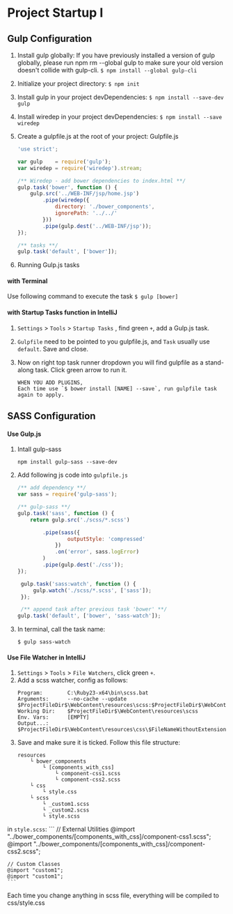 # Project Startup I

## Gulp Configuration
1. Install gulp globally:
If you have previously installed a version of gulp globally, please run npm rm --global gulp to make sure your old version doesn't collide with gulp-cli.
	`$ npm install --global gulp-cli`


2. Initialize your project directory:
	`$ npm init`


3. Install gulp in your project devDependencies:
	```$ npm install --save-dev gulp```

4. Install wiredep in your project devDependencies:
	```$ npm install --save wiredep```

5. Create a gulpfile.js at the root of your project:
Gulpfile.js
	```javascript
	'use strict';

	var gulp 	= require('gulp');
	var wiredep = require('wiredep').stream;

	/** Wiredep - add bower dependencies to index.html **/
	gulp.task('bower', function () {
	    gulp.src('../WEB-INF/jsp/home.jsp')
	        .pipe(wiredep({
	            directory: './bower_components',
	            ignorePath: '../../'
	        }))
	        .pipe(gulp.dest('../WEB-INF/jsp'));
	});

	/** tasks **/
	gulp.task('default', ['bower']);
	``` 
6. Running Gulp.js tasks  
#### with Terminal
Use following command to execute the task
	```
	$ gulp [bower]
	```
#### with Startup Tasks function in IntelliJ
1. `Settings` > `Tools` > `Startup Tasks` , find green `+`, add a Gulp.js task. 
2. `Gulpfile` need to be pointed to you gulpfile.js, and `Task` usually use `default`. Save and close.
3. Now on right top task runner dropdown you will find gulpfile as a stand-along task. Click green arrow to run it.

	```
	WHEN YOU ADD PLUGINS,
	Each time use `$ bower install [NAME] --save`, run gulpfile task again to apply.
	``` 

## SASS Configuration
#### Use Gulp.js
1. Intall gulp-sass
	```
	npm install gulp-sass --save-dev
	```
2. Add following js code into `gulpfile.js`
	```javascript
	/** add dependency **/
	var sass = require('gulp-sass');

	/** gulp-sass **/
	gulp.task('sass', function () {
	    return gulp.src('./scss/*.scss')

	        .pipe(sass({
	                outputStyle: 'compressed'
	            })
	            .on('error', sass.logError)
	        )
	        .pipe(gulp.dest('./css'));
	});

	 gulp.task('sass:watch', function () {
	     gulp.watch('./scss/*.scss', ['sass']);
	 });

	 /** append task after previous task 'bower' **/
	gulp.task('default', ['bower', 'sass-watch']);
	```
3. In terminal, call the task name:
	```
	$ gulp sass-watch
	```   
	
#### Use File Watcher in IntelliJ
1. `Settings` > `Tools` > `File Watchers`, click green `+`.
2. Add a scss watcher, config as follows: 
	```
	Program:		C:\Ruby23-x64\bin\scss.bat
	Arguments:		--no-cache --update $ProjectFileDir$\WebContent\resources\scss:$ProjectFileDir$\WebContent\resources\css
	Working Dir:	$ProjectFileDir$\WebContent\resources\scss
	Env. Vars:		[EMPTY]
	Output...: 		$ProjectFileDir$\WebContent\resources\css\$FileNameWithoutExtension$.css:$ProjectFileDir$\WebContent\resources\css\$FileNameWithoutExtension$.css.map
	```
3. Save and make sure it is ticked. Follow this file structure:
	```
	resources
		└ bower_components
			└ [components_with_css]
				└ component-css1.scss
				└ component-css2.scss
		└ css
			└ style.css
		└ scss
			└ _custom1.scss
			└ _custom2.scss
			└ style.scss 
	```
in `style.scss`:
	```
	// External Utilities
	@import "../bower_components/[components_with_css]/component-css1.scss";
	@import "../bower_components/[components_with_css]/component-css2.scss";

	// Custom Classes
	@import "custom1";
	@import "custom1";
	```
Each time you change anything in scss file, everything will be compiled to css/style.css